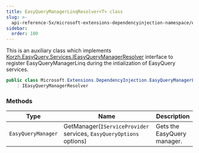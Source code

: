 ```yaml
---
title: EasyQueryManagerLinqResolver<T> class
slug: >-
  api-reference-5x/microsoft-extensions-dependencyinjection-namespace/easyquerymanagerlinqresolver-t--class
sidebar:
  order: 100
---
```


This is an auxiliary class which implements [Korzh.EasyQuery.Services.IEasyQueryManagerResolver](/easyquery/docs/api-reference-5x/korzh-easyquery-services-namespace/ieasyquerymanagerresolver-interface) interface  to register EasyQueryManagerLinq during the intialization of EasyQuery services.
```csharp
public class Microsoft.Extensions.DependencyInjection.EasyQueryManagerLinqResolver<T>
    : IEasyQueryManagerResolver

```

### Methods

| Type | Name | Description | 
| --- | --- | --- | 
| `EasyQueryManager` | GetManager(`IServiceProvider` services, `EasyQueryOptions` options) | Gets the EasyQuery manager. |
